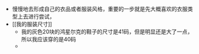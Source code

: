 - 慢慢地去形成自己的衣品或者服装风格，重要的一步就是先大概喜欢的衣服类型上去进行尝试，
- [[我的服装尺寸]]
	- 我的灰色20块的鸿星尔克的鞋子的尺寸是41码，但是明显还是大了一点，所以我应该穿的是40码
	-